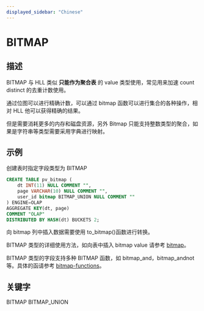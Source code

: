 ```yaml
---
displayed_sidebar: "Chinese"
---
```


# BITMAP

## 描述

BITMAP 与 HLL 类似 **只能作为聚合表** 的 value 类型使用，常见用来加速 count distinct 的去重计数使用。

通过位图可以进行精确计数，可以通过 bitmap 函数可以进行集合的各种操作，相对 HLL 他可以获得精确的结果。

但是需要消耗更多的内存和磁盘资源，另外 Bitmap 只能支持整数类型的聚合，如果是字符串等类型需要采用字典进行映射。

## 示例

创建表时指定字段类型为 BITMAP

```sql
CREATE TABLE pv_bitmap (
    dt INT(11) NULL COMMENT "",
    page VARCHAR(10) NULL COMMENT "",
    user_id bitmap BITMAP_UNION NULL COMMENT ""
) ENGINE=OLAP
AGGREGATE KEY(dt, page)
COMMENT "OLAP"
DISTRIBUTED BY HASH(dt) BUCKETS 2;
```

向 bitmap 列中插入数据需要使用 to_bitmap()函数进行转换。

BITMAP 类型的详细使用方法，如向表中插入 bitmap value 请参考 [bitmap](../../sql-functions/aggregate-functions/bitmap.md)。

BITMAP 类型的字段支持多种 BITMAP 函数，如 bitmap_and，bitmap_andnot 等。具体的函请参考 [bitmap-functions](../../../sql-reference/sql-functions/bitmap-functions/bitmap_and.md)。

## 关键字

BITMAP BITMAP_UNION

